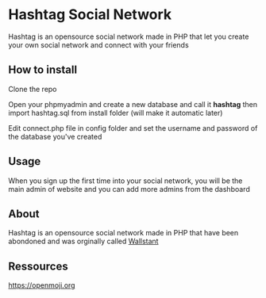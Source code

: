 # Hashtag Social Network

Hashtag is an opensource social network made in PHP that let you create your own social network and connect with your friends

## How to install

Clone the repo

Open your phpmyadmin and create a new database and call it **hashtag** then import hashtag.sql from install folder (will make it automatic later)

Edit connect.php file in config folder and set the username and password of the database you've created

## Usage

When you sign up the first time into your social network, you will be the main admin of website and you can add more admins from the dashboard

## About

Hashtag is an opensource social network made in PHP that have been abondoned and was orginally called [Wallstant](https://github.com/munafio/wallstant-the-open-source-PHP-social-network)

## Ressources

https://openmoji.org
